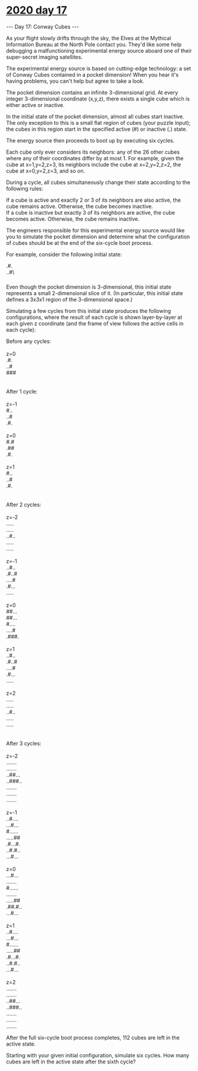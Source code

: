 # [2020 day 17](https://adventofcode.com/2020/day/17)

--- Day 17: Conway Cubes ---

As your flight slowly drifts through the sky, the Elves at the Mythical Information Bureau at the North Pole contact you. They'd like some help debugging a malfunctioning experimental energy source aboard one of their super-secret imaging satellites.

The experimental energy source is based on cutting-edge technology: a set of Conway Cubes contained in a pocket dimension! When you hear it's having problems, you can't help but agree to take a look.

The pocket dimension contains an infinite 3-dimensional grid. At every integer 3-dimensional coordinate (x,y,z), there exists a single cube which is either active or inactive.

In the initial state of the pocket dimension, almost all cubes start inactive. The only exception to this is a small flat region of cubes (your puzzle input); the cubes in this region start in the specified active (#) or inactive (.) state.

The energy source then proceeds to boot up by executing six cycles.

Each cube only ever considers its neighbors: any of the 26 other cubes where any of their coordinates differ by at most 1. For example, given the cube at x=1,y=2,z=3, its neighbors include the cube at x=2,y=2,z=2, the cube at x=0,y=2,z=3, and so on.

During a cycle, all cubes simultaneously change their state according to the following rules:

If a cube is active and exactly 2 or 3 of its neighbors are also active, the cube remains active. Otherwise, the cube becomes inactive.\
If a cube is inactive but exactly 3 of its neighbors are active, the cube becomes active. Otherwise, the cube remains inactive.

The engineers responsible for this experimental energy source would like you to simulate the pocket dimension and determine what the configuration of cubes should be at the end of the six-cycle boot process.

For example, consider the following initial state:

.#.\
..#\
###

Even though the pocket dimension is 3-dimensional, this initial state represents a small 2-dimensional slice of it. (In particular, this initial state defines a 3x3x1 region of the 3-dimensional space.)

Simulating a few cycles from this initial state produces the following configurations, where the result of each cycle is shown layer-by-layer at each given z coordinate (and the frame of view follows the active cells in each cycle):

Before any cycles:\
\
z=0\
.#.\
..#\
###\
\
\
After 1 cycle:\
\
z=-1\
#..\
..#\
.#.\
\
z=0\
#.#\
.##\
.#.\
\
z=1\
#..\
..#\
.#.\
\
\
After 2 cycles:\
\
z=-2\
.....\
.....\
..#..\
.....\
.....\
\
z=-1\
..#..\
.#..#\
....#\
.#...\
.....\
\
z=0\
##...\
##...\
#....\
....#\
.###.\
\
z=1\
..#..\
.#..#\
....#\
.#...\
.....\
\
z=2\
.....\
.....\
..#..\
.....\
.....\
\
\
After 3 cycles:\
\
z=-2\
.......\
.......\
..##...\
..###..\
.......\
.......\
.......\
\
z=-1\
..#....\
...#...\
#......\
.....##\
.#...#.\
..#.#..\
...#...\
\
z=0\
...#...\
.......\
#......\
.......\
.....##\
.##.#..\
...#...\
\
z=1\
..#....\
...#...\
#......\
.....##\
.#...#.\
..#.#..\
...#...\
\
z=2\
.......\
.......\
..##...\
..###..\
.......\
.......\
.......

After the full six-cycle boot process completes, 112 cubes are left in the active state.

Starting with your given initial configuration, simulate six cycles. How many cubes are left in the active state after the sixth cycle?